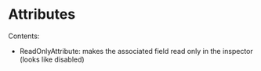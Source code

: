 Attributes
===============
Contents:
- ReadOnlyAttribute: makes the associated field read only in the inspector (looks like disabled)